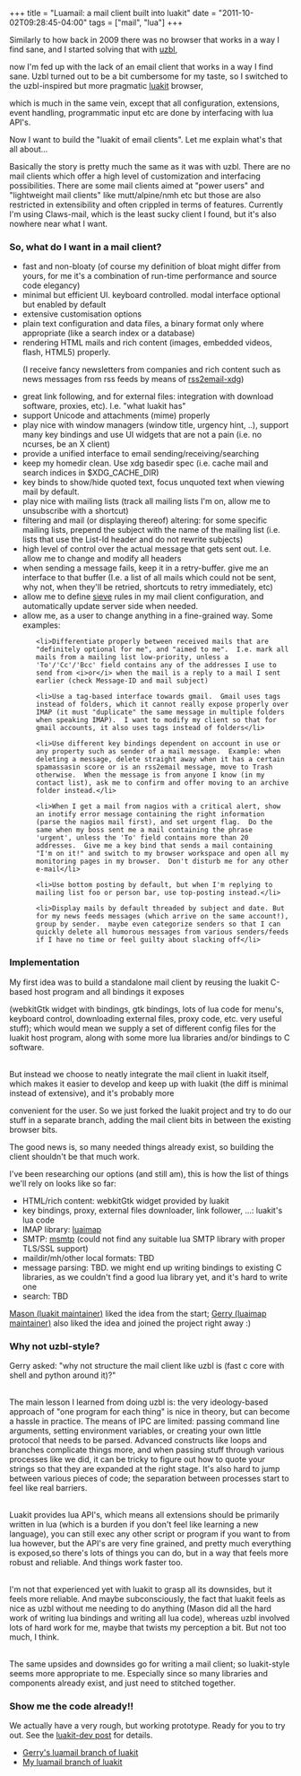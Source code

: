 +++
title = "Luamail: a mail client built into luakit"
date = "2011-10-02T09:28:45-04:00"
tags = ["mail", "lua"]
+++
<p>Similarly to how back in 2009 there was no browser that works in a way I find sane, and I started solving that with <a href="/uzbl_a_browser_that_adheres_to_the_unix_philosophy">uzbl</a>,

now I'm fed up with the lack of an email client that works in a way I find sane.  Uzbl turned out to be a bit cumbersome for my taste, so I switched to the uzbl-inspired but more pragmatic <a href="http://luakit.org">luakit</a> browser,

which is much in the same vein, except that all configuration, extensions, event handling, programmatic input etc are done by interfacing with lua API's.

Now I want to build the "luakit of email clients".  Let me explain what's that all about...</p>

<!--more-->

Basically the story is pretty much the same as it was with uzbl.  There are no mail clients which offer a high level of customization and interfacing possibilities.  There are some mail clients aimed at "power users" and "lightweight mail clients" like mutt/alpine/nmh etc but those are also restricted in extensibility and often crippled in terms of features.  Currently I'm using Claws-mail, which is the least sucky client I found, but it's also nowhere near what I want.



<h3>So, what do I want in a mail client?</h3>

<ul>

<li>fast and non-bloaty (of course my definition of bloat might differ from yours, for me it's a combination of run-time performance and source code elegancy)</li>

<li>minimal but efficient UI. keyboard controlled. modal interface optional but enabled by default</li>

<li>extensive customisation options</li>

<li>plain text configuration and data files, a binary format only where appropriate (like a search index or a database)</li>

<li>rendering HTML mails and rich content (images, embedded videos, flash, HTML5) properly.

(I receive fancy newsletters from companies and rich content such as news messages from rss feeds by means of <a href="/an_rss2email_fork_that_sucks_less">rss2email-xdg</a>)</li>

<li>great link following, and for external files: integration with download software, proxies, etc). I.e. "what luakit has"</li>

<li>support Unicode and attachments (mime) properly</li>

<li>play nice with window managers (window title, urgency hint, ..), support many key bindings and use UI widgets that are not a pain (i.e. no ncurses, be an X client)</li>

<li>provide a unified interface to email sending/receiving/searching</li>

<li>keep my homedir clean. Use xdg basedir spec (i.e. cache mail and search indices in $XDG_CACHE_DIR)</li>

<li>key binds to show/hide quoted text, focus unquoted text when viewing mail by default.</li>

<li>play nice with mailing lists (track all mailing lists I'm on, allow me to unsubscribe with a shortcut)</li>

<li>filtering and mail (or displaying thereof) altering: for some specific mailing lists, prepend the subject with the name of the mailing list (i.e. lists that use the List-Id header and do not rewrite subjects)</li>

<li>high level of control over the actual message that gets sent out.  I.e. allow me to change and modify all headers</li>

<li>when sending a message fails, keep it in a retry-buffer.  give me an interface to that buffer (I.e. a list of all mails which could not be sent, why not, when they'll be retried, shortcuts to retry immediately, etc)</li>

<li>allow me to define <a href="http://en.wikipedia.org/wiki/Sieve_%28mail_filtering_language%29">sieve</a> rules in my mail client configuration, and automatically update server side when needed.</li>

<li>allow me, as a user to change anything in a fine-grained way.  Some examples:

<ul>

	<li>Differentiate properly between received mails that are "definitely optional for me", and "aimed to me".  I.e. mark all mails from a mailing list low-priority, unless a 'To'/'Cc'/'Bcc' field contains any of the addresses I use to send from <i>or</i> when the mail is a reply to a mail I sent earlier (check Message-ID and mail subject)

	<li>Use a tag-based interface towards gmail.  Gmail uses tags instead of folders, which it cannot really expose properly over IMAP (it must "duplicate" the same message in multiple folders when speaking IMAP).  I want to modify my client so that for gmail accounts, it also uses tags instead of folders</li>

	<li>Use different key bindings dependent on account in use or any property such as sender of a mail message.  Example: when deleting a message, delete straight away when it has a certain spamassasin score or is an rss2email message, move to Trash otherwise.  When the message is from anyone I know (in my contact list), ask me to confirm and offer moving to an archive folder instead.</li>

	<li>When I get a mail from nagios with a critical alert, show an inotify error message containing the right information (parse the nagios mail first), and set urgent flag.  Do the same when my boss sent me a mail containing the phrase 'urgent', unless the 'To' field contains more than 20 addresses.  Give me a key bind that sends a mail containing "I'm on it!" and switch to my browser workspace and open all my monitoring pages in my browser.  Don't disturb me for any other e-mail</li>

	<li>Use bottom posting by default, but when I'm replying to mailing list foo or person bar, use top-posting instead.</li>

	<li>Display mails by default threaded by subject and date. But for my news feeds messages (which arrive on the same account!), group by sender.  maybe even categorize senders so that I can quickly delete all humorous messages from various senders/feeds if I have no time or feel guilty about slacking off</li>

</ul>

</li>

</ul>



<h3>Implementation</h3>

My first idea was to build a standalone mail client by reusing the luakit C-based host program and all bindings it exposes

(webkitGtk widget with bindings, gtk bindings, lots of lua code for menu's, keyboard control, downloading external files, proxy code, etc. very useful stuff); which would mean we supply a set of different config files for the luakit host program, along with some more lua libraries and/or bindings to C software.

<br/>But instead we choose to neatly integrate the mail client in luakit itself, which makes it easier to develop and keep up with luakit (the diff is minimal instead of extensive), and it's probably more

convenient for the user.  So we just forked the luakit project and try to do our stuff in a separate branch, adding the mail client bits in between the existing browser bits.



The good news is, so many needed things already exist, so building the client shouldn't be that much work.

I've been researching our options (and still am), this is how the list of things we'll rely on looks like so far:

<ul>

<li>HTML/rich content: webkitGtk widget provided by luakit</li>

<li>key bindings, proxy, external files downloader, link follower, ...: luakit's lua code</li>

<li>IMAP library:  <a href="https://gitorious.org/luaimap">luaimap</a></li>

<li>SMTP: <a href="http://msmtp.sourceforge.net/">msmtp</a> (could not find any suitable lua SMTP library with proper TLS/SSL support)</li>

<li>maildir/mh/other local formats: TBD</li>

<li>message parsing: TBD. we might end up writing bindings to existing C libraries, as we couldn't find a good lua library yet, and it's hard to write one</li>

<li>search: TBD</li>

</ul>



<a href="https://github.com/mason-larobina">Mason (luakit maintainer)</a> liked the idea from the start; <a href="http://sahd.lamafam.org/">Gerry (luaimap maintainer)</a> also liked the idea and joined the project right away :)



<h3>Why not uzbl-style?</h3>

Gerry asked: "why not structure the mail client like uzbl is (fast c core with shell and python around it)?"

<br/>The main lesson I learned from doing uzbl is: the very ideology-based approach of "one program for each thing" is nice in theory, but can become a hassle in practice.  The means of IPC are limited: passing command line arguments, setting environment variables, or creating your own little protocol that needs to be parsed.  Advanced constructs like loops and branches complicate things more, and when passing stuff through various processes like we did, it can be tricky to figure out how to quote your strings so that they are expanded at the right stage.  It's also hard to jump between various pieces of code; the separation between processes start to feel like real barriers.

<br/>Luakit provides lua API's, which means all extensions should be primarily written in lua (which is a burden if you don't feel like learning a new language), you can still exec any other script or program if you want to from lua however, but the API's are very fine grained, and pretty much everything is exposed,so there's lots of things you can do, but in a way that feels more robust and reliable.  And things work faster too.

<br/>I'm not that experienced yet with luakit to grasp all its downsides, but it feels more reliable.  And maybe subconsciously, the fact that luakit feels as nice as uzbl without me needing to do anything (Mason did all the hard work of writing lua bindings and writing all lua code), whereas uzbl involved lots of hard work for me, maybe that twists my perception a bit.  But not too much, I think.

<br/>The same upsides and downsides go for writing a mail client; so luakit-style seems more appropriate to me. Especially since so many libraries and components already exist, and just need to stitched together.



<h3>Show me the code already!!</h3>

We actually have a very rough, but working prototype.  Ready for you to try out.  See the <a href="http://lists.luakit.org/archive/luakit-dev/2011-September/000206.html">luakit-dev post</a> for details.

<ul>

<li><a href="https://github.com/lama7/luakit/tree/luamail">Gerry's luamail branch of luakit</a></li>

<li><a href="https://github.com/Dieterbe/luakit/tree/luamail">My luamail branch of luakit</a></li>

</ul>
